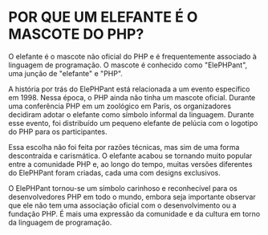 # POR QUE UM ELEFANTE É O MASCOTE DO PHP?
O elefante é o mascote não oficial do PHP e é frequentemente associado à linguagem de programação. O mascote é conhecido como "ElePHPant", uma junção de "elefante" e "PHP".

A história por trás do ElePHPant está relacionada a um evento específico em 1998. Nessa época, o PHP ainda não tinha um mascote oficial. Durante uma conferência PHP em um zoológico em Paris, os organizadores decidiram adotar o elefante como símbolo informal da linguagem. Durante esse evento, foi distribuído um pequeno elefante de pelúcia com o logotipo do PHP para os participantes.

Essa escolha não foi feita por razões técnicas, mas sim de uma forma descontraída e carismática. O elefante acabou se tornando muito popular entre a comunidade PHP e, ao longo do tempo, muitas versões diferentes do ElePHPant foram criadas, cada uma com designs exclusivos.

O ElePHPant tornou-se um símbolo carinhoso e reconhecível para os desenvolvedores PHP em todo o mundo, embora seja importante observar que ele não tem uma associação oficial com o desenvolvimento ou a fundação PHP. É mais uma expressão da comunidade e da cultura em torno da linguagem de programação.